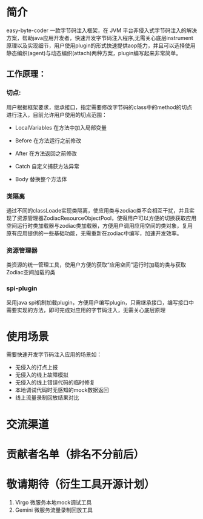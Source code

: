 


# 简介

easy-byte-coder 一款字节码注入框架，在 JVM 平台非侵入式字节码注入的解决方案，帮助java应用开发者，快速开发字节码注入程序,无需关心底层instrument原理以及实现细节，用户使用plugin的形式快速提供aop能力，并且可以选择使用静态编织(agent)与动态编织(attach)两种方案，plugin编写起来非常简单。

## 工作原理：

### 切点:

用户根据框架要求，继承接口，指定需要修改字节码的class中的method的切点进行注入，目前允许用户使用的切点范围：

- LocalVariables 在方法中加入局部变量

- Before 在方法运行之前修改
- After 在方法返回之前修改
- Catch 自定义捕获方法异常
- Body 替换整个方法体

### 类隔离

通过不同的classLoade实现类隔离，使应用类与zodiac类不会相互干扰，并且实现了资源管理器ZodiacResourceObjectPool，使得用户可以方便的切换获取应用空间运行时类加载器与zodiac类加载器，方便用户调用应用空间的类对象，复用原有应用提供的一些基础功能，无需重新在zodiac中编写，加速开发效率。

### 资源管理器

类资源的统一管理工具，使用户方便的获取“应用空间”运行时加载的类与获取Zodiac空间加载的类

### spi-plugin

采用java spi机制加载plugin，方便用户编写plugin，只需继承接口，编写接口中需要实现的方法，即可完成对应用的字节码注入，无需关心底层原理

# 使用场景

需要快速开发字节码注入应用的场景如：

- 无侵入的打点上报
- 无侵入的线上故障模拟
- 无侵入的线上错误代码的临时修复
- 本地调试代码时无感知的mock数据返回
- 线上流量录制回放结果对比

# 交流渠道

# 贡献者名单（排名不分前后）

# 敬请期待（衍生工具开源计划）

1. Virgo 微服务本地mock调试工具
2. Gemini 微服务流量录制回放工具 
